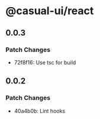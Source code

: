 # @casual-ui/react

## 0.0.3

### Patch Changes

- 72f8f16: Use tsc for build

## 0.0.2

### Patch Changes

- 40a4b0b: Lint hooks
